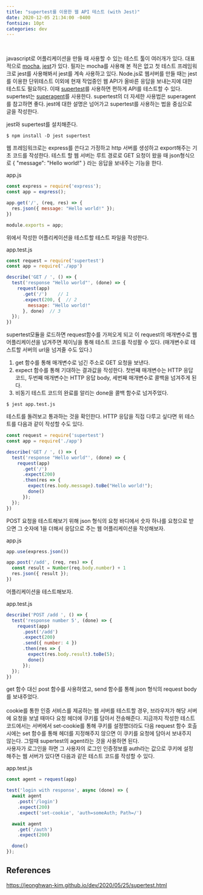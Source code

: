 ```yaml
---
title: "supertest를 이용한 웹 API 테스트 (with Jest)"
date: 2020-12-05 21:34:00 -0400
fontsize: 10pt
categories: dev
---
```


<br>

javascript로 어플리케이션을 만들 때 사용할 수 있는 테스트 툴이 여러개가 있다. 대표적으로 [mocha](https://mochajs.org/), [jest](https://jestjs.io/)가 있다. 필자는 mocha를 사용해 본 적은 없고 첫 테스트 프레임워크로 jest를 사용해봐서 jest를 계속 사용하고 있다. Node.js로 웹서버를 만들 때는 jest를 이용한 단위테스트 이외에 현재 작업중인 웹 API가 올바른 응답을 보내는지에 대한 테스트도 필요하다. 이때 [supertest](https://www.npmjs.com/package/supertest)를 사용하면 편하게 API를 테스트할 수 있다. supertest는 [superagent](https://visionmedia.github.io/superagent/)를 사용한다. supertest의 더 자세한 사용법은 superagent를 참고하면 좋다. jest에 대한 설명은 넘어가고 supertest를 사용하는 법을 중심으로 글을 작성한다.

jest와 supertest를 설치해준다.

~~~
$ npm install -D jest supertest
~~~

웹 프레임워크로는 express를 쓴다고 가정하고 http 서버를 생성하고 export해주는 기초 코드를 작성한다. 테스트 할 웹 서버는 루트 경로로 GET 요청이 왔을 때 json형식으로 { "message": "Hello world!" } 라는 응답을 보내주는 기능을 한다.  

app.js
~~~javascript
const express = require('express');
const app = express();

app.get('/', (req, res) => {
  res.json({ message: "Hello world!" });
})

module.exports = app;
~~~

위에서 작성한 어플리케이션을 테스트할 테스트 파일을 작성한다.  

app.test.js
~~~javascript
const request = require('supertest')
const app = require('./app')

describe('GET / ', () => {
  test('response "Hello world"', (done) => {
    request(app)
      .get('/')    // 1
      .expect(200, {  // 2
        message: "Hello world!"
      }, done)  // 3
  });
})
~~~

supertest모듈을 로드하면 request함수를 가져오게 되고 이 request의 매개변수로 웹 어플리케이션을 넘겨주면 체이닝을 통해 테스트 코드를 작성활 수 있다. (매개변수로 테스트할 서버의 url을 넘겨줄 수도 있다.)  

1) get 함수를 통해 매개변수로 넘긴 주소로 GET 요청을 보낸다.  
2) expect 함수를 통해 기대하는 결과값을 작성한다. 첫번쨰 매개변수는 HTTP 응답 코드, 두번째 매개변수는 HTTP 응답 body, 세번째 매개변수로 콜백을 넘겨주게 된다.
3) 비동기 테스트 코드의 완료를 알리는 done을 콜백 함수로 넘겨주었다.

~~~
$ jest app.test.js
~~~

테스트를 돌려보고 통과하는 것을 확인한다. HTTP 응답을 직접 다루고 싶다면 위 테스트를 다음과 같이 작성할 수도 있다.  

~~~javascript
const request = require('supertest')
const app = require('./app')

describe('GET / ', () => {
  test('response "Hello world"', (done) => {
    request(app)
      .get('/')
      .expect(200)
      .then(res => {
        expect(res.body.message).toBe("Hello world!");
        done()
      });
  });
})
~~~

POST 요청을 테스트해보기 위해 json 형식의 요청 바디에서 숫자 하나를 요청으로 받으면 그 숫자에 1을 더해서 응답으로 주는 웹 어플리케이션을 작성해보자.  

app.js
~~~javascript
app.use(express.json())

app.post('/add', (req, res) => {
  const result = Number(req.body.number) + 1
  res.json({ result });
})
~~~

어플리케이션을 테스트해보자.  

app.test.js
~~~javascript
describe('POST /add ', () => {
  test('response number 5', (done) => {
    request(app)
      .post('/add')
      .expect(200)
      .send({ number: 4 })
      .then(res => {
        expect(res.body.result).toBe(5);
        done()
      });
  });
})
~~~

get 함수 대신 post 함수를 사용하였고, send 함수를 통해 json 형식의 request body를 보내주었다.  
<br>
cookie를 통한 인증 서비스를 제공하는 웹 서버를 테스트할 경우, 브라우저가 해당 서버에 요청을 보낼 때마다 요청 헤더에 쿠키를 담아서 전송해준다. 지금까지 작성한 테스트 코드에서는 서버에서 set-cookie를 통해 쿠키를 설정했더라도 다음 request 함수 호출 시에는 set 함수를 통해 헤더를 지정해주지 않으면 이 쿠키를 요청에 담아서 보내주지 않는다. 그럴때 supertest의 agent라는 것을 사용하면 된다.
<br>
사용자가 로그인을 하면 그 사용자의 로그인 인증정보를 auth라는 값으로 쿠키에 설정해주는 웹 서버가 있다면 다음과 같은 테스트 코드를 작성할 수 있다.

app.test.js
~~~javascript
const agent = request(app)

test('login with response', async (done) => {
  await agent
    .post('/login')
    .expect(200)
    .expect('set-cookie', 'auth=someAuth; Path=/')

  await agent
    .get('/auth')
    .expect(200)

  done()
});
~~~

## References

<https://jeonghwan-kim.github.io/dev/2020/05/25/supertest.html>